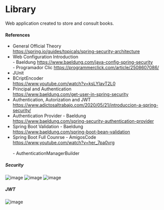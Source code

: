 # Library
Web application created to store and consult books.

#### References
- General Official Theory
<br>https://spring.io/guides/topicals/spring-security-architecture
- Web Configuration Introduction 
<br>- Baeldung https://www.baeldung.com/java-config-spring-security
<br>- Programador Clic https://programmerclick.com/article/2508607086/
- JUnit
- BCriptEncoder
<br>https://www.youtube.com/watch?v=ksLYIavT2L0
- Principal and Authentication
<br>https://www.baeldung.com/get-user-in-spring-security
- Authentication, Autorization and JWT
<br>https://www.adictosaltrabajo.com/2020/05/21/introduccion-a-spring-security/
- Authentication Provider - Baeldung
<br>https://www.baeldung.com/spring-security-authentication-provider
- Spring Boot Validation - Baeldung
<br>https://www.baeldung.com/spring-boot-bean-validation
- Spring Boot Full Counrse - AmigosCode
<br>https://www.youtube.com/watch?v=her_7pa0vrg
<br><br>- AuthenticationManagerBuilder

##### Security
![image](https://user-images.githubusercontent.com/81116683/168409284-16069ca9-603f-4bfd-9ee9-15eba37d6bd6.png)
![image](https://user-images.githubusercontent.com/81116683/168409304-9c0f7f87-082c-447c-96e3-4b4158bfbb89.png)
![image](https://user-images.githubusercontent.com/81116683/168409324-10da2c1f-8190-47cf-a3ee-3e91830e3c17.png)

##### JWT
![image](https://user-images.githubusercontent.com/81116683/168409350-123fddd7-8370-4c71-b536-340cc5ed6096.png)
